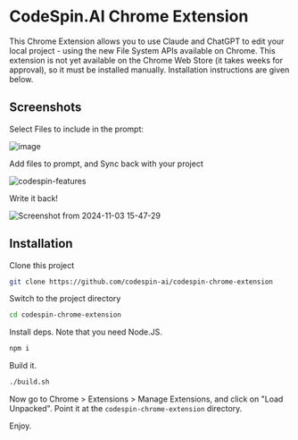 # CodeSpin.AI Chrome Extension

This Chrome Extension allows you to use Claude and ChatGPT to edit your local project - using the new File System APIs available on Chrome. 
This extension is not yet available on the Chrome Web Store (it takes weeks for approval), so it must be installed manually. Installation instructions are given below.

## Screenshots

Select Files to include in the prompt:

![image](https://github.com/user-attachments/assets/1e98b3a4-e9ec-4398-8222-8eb80b186e35)

Add files to prompt, and Sync back with your project

![codespin-features](https://github.com/user-attachments/assets/5f2da8cf-76f0-4c69-8234-a19556765cee)

Write it back!

![Screenshot from 2024-11-03 15-47-29](https://github.com/user-attachments/assets/e68dc74c-76ec-4410-9dfa-f6051d2d743a)


## Installation

Clone this project

```sh
git clone https://github.com/codespin-ai/codespin-chrome-extension
```

Switch to the project directory

```sh
cd codespin-chrome-extension
```

Install deps. Note that you need Node.JS.

```sh
npm i
```

Build it.

```sh
./build.sh
```

Now go to Chrome > Extensions > Manage Extensions, and click on "Load Unpacked".
Point it at the `codespin-chrome-extension` directory.

Enjoy.

